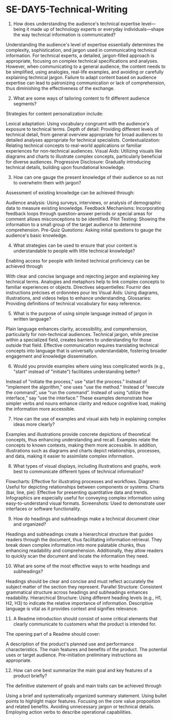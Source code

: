 # SE-DAY5-Technical-Writing

1. How does understanding the audience's technical expertise level—being it made up of technology experts or everyday individuals—shape the way technical information is communicated?

Understanding the audience's level of expertise essentially determines the complexity, sophistication, and jargon used in communicating technical information. For technical experts, a detailed, jargon-filled approach is appropriate, focusing on complex technical specifications and analyses. However, when communicating to a general audience, the content needs to be simplified, using analogies, real-life examples, and avoiding or carefully explaining technical jargon. Failure to adapt content based on audience expertise can lead to patronizing communication or lack of comprehension, thus diminishing the effectiveness of the exchange.

2. What are some ways of tailoring content to fit different audience segments?

Strategies for content personalization include:

Lexical adaptation: Using vocabulary congruent with the audience's exposure to technical terms.
Depth of detail: Providing different levels of technical detail, from general overview appropriate for broad audiences to detailed analyses appropriate for technical specialists.
Contextualization: Relating technical concepts to real-world applications or familiar experiences for non-technical audiences.
Visual Aids: Utilizing visuals like diagrams and charts to illustrate complex concepts, particularly beneficial for diverse audiences.
Progressive Disclosure: Gradually introducing technical details, building upon foundational knowledge.

3. How can one gauge the present knowledge of their audience so as not to overwhelm them with jargon?

Assessment of existing knowledge can be achieved through:

Audience analysis: Using surveys, interviews, or analysis of demographic data to measure existing knowledge.
Feedback Mechanisms: Incorporating feedback loops through question-answer periods or special areas for comment allows misconceptions to be identified.
Pilot Testing: Showing the information to a small group of the target audience to determine comprehension.
Pre-Quiz Questions: Asking initial questions to gauge the audience's basic knowledge.

4. What strategies can be used to ensure that your content is understandable to people with little technical knowledge?

Enabling access for people with limited technical proficiency can be achieved through

With clear and concise language and rejecting jargon and explaining key technical terms.
Analogies and metaphors help to link complex concepts to familiar experiences or objects. Directives séquentielles: Fournir des instructions précises et ordonnées pour les Visual Aids: Using diagrams, illustrations, and videos helps to enhance understanding. Glossaries: Providing definitions of technical vocabulary for easy reference.

5. What is the purpose of using simple language instead of jargon in written language?

Plain language enhances clarity, accessibility, and comprehension, particularly for non-technical audiences. Technical jargon, while precise within a specialized field, creates barriers to understanding for those outside that field. Effective communication requires translating technical concepts into language that is universally understandable, fostering broader engagement and knowledge dissemination.

6. Would you provide examples where using less complicated words (e.g., "start" instead of "initiate") facilitates understanding better?

Instead of "initiate the process," use "start the process."
Instead of "implement the algorithm," one uses "use the method."
Instead of “execute the command”, use “run the command”.
Instead of using “utilize the interface,” say “use the interface.”
These examples demonstrate how simpler verbs and nouns enhance clarity and reduce cognitive load, making the information more accessible.

7. How can the use of examples and visual aids help in explaining complex ideas more clearly?

Examples and illustrations provide concrete depictions of theoretical concepts, thus enhancing understanding and recall. Examples relate the concepts to known contexts, making them more accessible. In addition, illustrations such as diagrams and charts depict relationships, processes, and data, making it easier to assimilate complex information.

8. What types of visual displays, including illustrations and graphs, work best to communicate different types of technical information?

Flowcharts: Effective for illustrating processes and workflows.
Diagrams: Useful for depicting relationships between components or systems.
Charts (bar, line, pie): Effective for presenting quantitative data and trends. Infographics are especially useful for conveying complex information using easy-to-understand visual formats. Screenshots: Used to demonstrate user interfaces or software functionality.

9. How do headings and subheadings make a technical document clear and organized?

Headings and subheadings create a hierarchical structure that guides readers through the document, thus facilitating information retrieval. They break down complex information into more palatable chunks, thus enhancing readability and comprehension. Additionally, they allow readers to quickly scan the document and locate the information they need.

10. What are some of the most effective ways to write headings and subheadings?

Headings should be clear and concise and must reflect accurately the subject matter of the section they represent.
Parallel Structure: Consistent grammatical structure across headings and subheadings enhances readability.
Hierarchical Structure: Using different heading levels (e.g., H1, H2, H3) to indicate the relative importance of information.
Descriptive language is vital as it provides context and signifies relevance.

11. A Readme introduction should consist of some critical elements that clearly communicate to customers what the product is intended for.

The opening part of a Readme should cover:

A description of the product's planned use and performance characteristics.
The main features and benefits of the product.
The potential uses or target audience.
Pre-initiation preliminary instructions as appropriate.

12. How can one best summarize the main goal and key features of a product briefly?

The definitive statement of goals and main traits can be achieved through

Using a brief and systematically organized summary statement.
Using bullet points to highlight major features. Focusing on the core value proposition and related benefits. Avoiding unnecessary jargon or technical details. Employing action verbs to describe operational capabilities.
